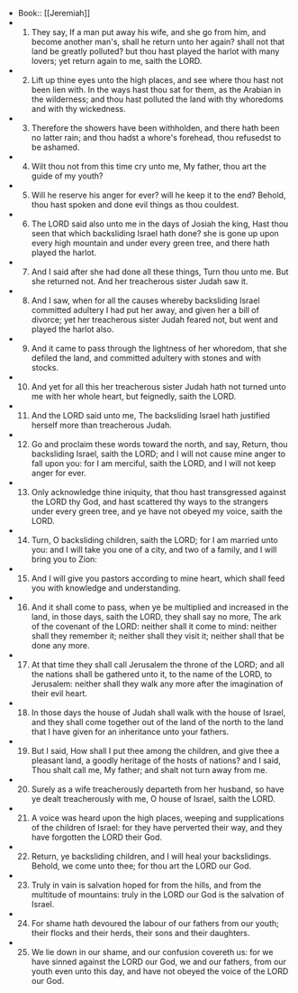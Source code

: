 - Book:: [[Jeremiah]]
- 1. They say, If a man put away his wife, and she go from him, and become another man's, shall he return unto her again? shall not that land be greatly polluted? but thou hast played the harlot with many lovers; yet return again to me, saith the LORD.
- 2. Lift up thine eyes unto the high places, and see where thou hast not been lien with. In the ways hast thou sat for them, as the Arabian in the wilderness; and thou hast polluted the land with thy whoredoms and with thy wickedness.
- 3. Therefore the showers have been withholden, and there hath been no latter rain; and thou hadst a whore's forehead, thou refusedst to be ashamed.
- 4. Wilt thou not from this time cry unto me, My father, thou art the guide of my youth?
- 5. Will he reserve his anger for ever? will he keep it to the end? Behold, thou hast spoken and done evil things as thou couldest.
- 6. The LORD said also unto me in the days of Josiah the king, Hast thou seen that which backsliding Israel hath done? she is gone up upon every high mountain and under every green tree, and there hath played the harlot.
- 7. And I said after she had done all these things, Turn thou unto me. But she returned not. And her treacherous sister Judah saw it.
- 8. And I saw, when for all the causes whereby backsliding Israel committed adultery I had put her away, and given her a bill of divorce; yet her treacherous sister Judah feared not, but went and played the harlot also.
- 9. And it came to pass through the lightness of her whoredom, that she defiled the land, and committed adultery with stones and with stocks.
- 10. And yet for all this her treacherous sister Judah hath not turned unto me with her whole heart, but feignedly, saith the LORD.
- 11. And the LORD said unto me, The backsliding Israel hath justified herself more than treacherous Judah.
- 12. Go and proclaim these words toward the north, and say, Return, thou backsliding Israel, saith the LORD; and I will not cause mine anger to fall upon you: for I am merciful, saith the LORD, and I will not keep anger for ever.
- 13. Only acknowledge thine iniquity, that thou hast transgressed against the LORD thy God, and hast scattered thy ways to the strangers under every green tree, and ye have not obeyed my voice, saith the LORD.
- 14. Turn, O backsliding children, saith the LORD; for I am married unto you: and I will take you one of a city, and two of a family, and I will bring you to Zion:
- 15. And I will give you pastors according to mine heart, which shall feed you with knowledge and understanding.
- 16. And it shall come to pass, when ye be multiplied and increased in the land, in those days, saith the LORD, they shall say no more, The ark of the covenant of the LORD: neither shall it come to mind: neither shall they remember it; neither shall they visit it; neither shall that be done any more.
- 17. At that time they shall call Jerusalem the throne of the LORD; and all the nations shall be gathered unto it, to the name of the LORD, to Jerusalem: neither shall they walk any more after the imagination of their evil heart.
- 18. In those days the house of Judah shall walk with the house of Israel, and they shall come together out of the land of the north to the land that I have given for an inheritance unto your fathers.
- 19. But I said, How shall I put thee among the children, and give thee a pleasant land, a goodly heritage of the hosts of nations? and I said, Thou shalt call me, My father; and shalt not turn away from me.
- 20. Surely as a wife treacherously departeth from her husband, so have ye dealt treacherously with me, O house of Israel, saith the LORD.
- 21. A voice was heard upon the high places, weeping and supplications of the children of Israel: for they have perverted their way, and they have forgotten the LORD their God.
- 22. Return, ye backsliding children, and I will heal your backslidings. Behold, we come unto thee; for thou art the LORD our God.
- 23. Truly in vain is salvation hoped for from the hills, and from the multitude of mountains: truly in the LORD our God is the salvation of Israel.
- 24. For shame hath devoured the labour of our fathers from our youth; their flocks and their herds, their sons and their daughters.
- 25. We lie down in our shame, and our confusion covereth us: for we have sinned against the LORD our God, we and our fathers, from our youth even unto this day, and have not obeyed the voice of the LORD our God.
